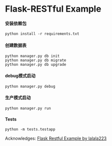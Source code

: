# Flask-RESTful Example 
#### 安装依赖包
```
python install -r requirements.txt
```

#### 创建数据表
```
python manager.py db init
python manager.py db migrate
python manager.py db upgrade
```

#### debug模式启动
```
python manager.py debug
```

#### 生产模式启动
```
python manager.py run
```

#### Tests
```
python -m tests.testapp
```

Acknowledges:
[Flask Restful Example by lalala223](https://github.com/lalala223/flask-restful-example)
